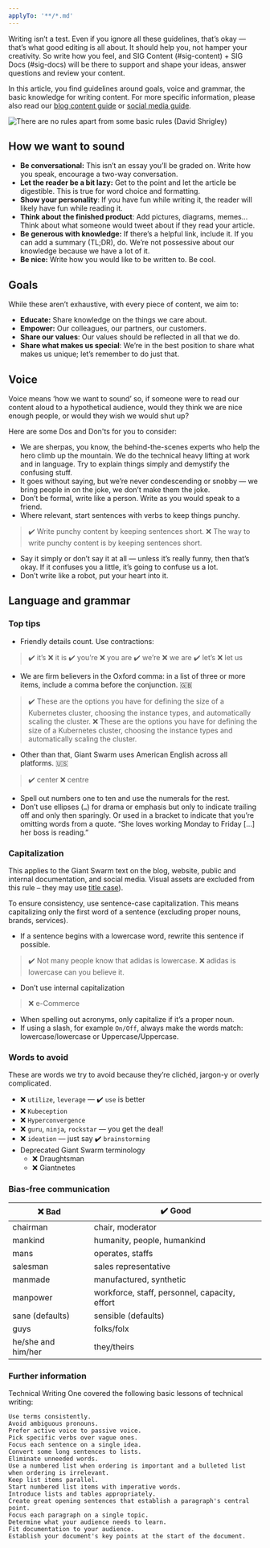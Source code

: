 ```yaml
---
applyTo: '**/*.md'
---
```


Writing isn’t a test. Even if you ignore all these guidelines, that’s okay — that’s what good editing is all about. It should help you, not hamper your creativity. So write how you feel, and SIG Content (#sig-content) + SIG Docs (#sig-docs) will be there to support and shape your ideas, answer questions and review your content.

In this article, you find guidelines around goals, voice and grammar, the basic knowledge for writing content. For more specific information, please also read our [blog content guide](https://intranet.giantswarm.io/docs/content/blog-content-guide/) or [social media guide](https://intranet.giantswarm.io/docs/content/social-media-guide/).

![There are no rules apart from some basic rules (David Shrigley)](basic-rules.webp)

## How we want to sound

- **Be conversational:** This isn’t an essay you’ll be graded on. Write how you speak, encourage a two-way conversation.
- **Let the reader be a bit lazy:** Get to the point and let the article be digestible. This is true for word choice and formatting.
- **Show your personality**: If you have fun while writing it, the reader will likely have fun while reading it.
- **Think about the finished product**: Add pictures, diagrams, memes… Think about what someone would tweet about if they read your article.
- **Be generous with knowledge:** If there’s a helpful link, include it. If you can add a summary (TL;DR), do. We’re not possessive about our knowledge because we have a lot of it.
- **Be nice:** Write how you would like to be written to. Be cool.

## Goals

While these aren’t exhaustive, with every piece of content, we aim to:

- **Educate:** Share knowledge on the things we care about.
- **Empower:** Our colleagues, our partners, our customers.
- **Share our values**: Our values should be reflected in all that we do.
- **Share what makes us special**: We’re in the best position to share what makes us unique; let’s remember to do just that.

## Voice

Voice means ‘how we want to sound’ so, if someone were to read our content aloud to a hypothetical audience, would they think we are nice enough people, or would they wish we would shut up?

Here are some Dos and Don'ts for you to consider:

<!-- markdownlint-disable no-blanks-blockquote -->

- We are sherpas, you know, the behind-the-scenes experts who help the hero climb up the mountain. We do the technical heavy lifting at work and in language. Try to explain things simply and demystify the confusing stuff.
- It goes without saying, but we’re never condescending or snobby — we bring people in on the joke, we don’t make them the joke.
- Don’t be formal, write like a person. Write as you would speak to a friend.
- Where relevant, start sentences with verbs to keep things punchy.

> ✔️ Write punchy content by keeping sentences short.
> ❌ The way to write punchy content is by keeping sentences short.

- Say it simply or don’t say it at all — unless it’s really funny, then that’s okay. If it confuses you a little, it’s going to confuse us a lot.
- Don’t write like a robot, put your heart into it.

## Language and grammar

### Top tips

- Friendly details count. Use contractions:

> ✔️ it’s
> ❌ it is
> ✔️ you’re
> ❌ you are
> ✔️ we’re
> ❌ we are
> ✔️ let’s
> ❌ let us

- We are firm believers in the Oxford comma: in a list of three or more items, include a comma before the conjunction. 🇬🇧

> ✔️ These are the options you have for defining the size of a Kubernetes cluster, choosing the instance types, and automatically scaling the cluster.
> ❌ These are the options you have for defining the size of a Kubernetes cluster, choosing the instance types and automatically scaling the cluster.

- Other than that, Giant Swarm uses American English across all platforms. 🇺🇸

> ✔️ center
> ❌ centre

- Spell out numbers one to ten and use the numerals for the rest.
- Don’t use ellipses (`…`) for drama or emphasis but only to indicate trailing off and only then sparingly. Or used in a bracket to indicate that you’re omitting words from a quote. “She loves working Monday to Friday [...] her boss is reading.”

### Capitalization

This applies to the Giant Swarm text on the blog, website, public and internal documentation, and social media. Visual assets are excluded from this rule – they may use [title case](https://en.wikipedia.org/wiki/Title_case)).

To ensure consistency, use sentence-case capitalization. This means capitalizing only the first word of a sentence (excluding proper nouns, brands, services).

- If a sentence begins with a lowercase word, rewrite this sentence if possible.

> ✔️ Not many people know that adidas is lowercase.
> ❌ adidas is lowercase can you believe it.

- Don’t use internal capitalization

> ❌ e-Commerce

- When spelling out acronyms, only capitalize if it’s a proper noun.
- If using a slash, for example `On/Off`, always make the words match: lowercase/lowercase or Uppercase/Uppercase.

### Words to avoid

These are words we try to avoid because they’re clichéd, jargon-y or overly complicated.

- ❌ `utilize`, `leverage` — ✔️ `use` is better
- ❌ `Kubeception`
- ❌ `Hyperconvergence`
- ❌ `guru`, `ninja`, `rockstar` — you get the deal!
- ❌ `ideation` — just say ✔️ `brainstorming`
- Deprecated Giant Swarm terminology
  - ❌ Draughtsman
  - ❌ Giantnetes

### Bias-free communication

|❌ Bad|✔️ Good|
|---|---|
|chairman|chair, moderator|
|mankind|humanity, people, humankind|
|mans|operates, staffs|
|salesman|sales representative|
|manmade|manufactured, synthetic|
|manpower|workforce, staff, personnel, capacity, effort|
|sane (defaults)|sensible (defaults)|
|guys|folks/folx|
|he/she and him/her|they/theirs|

### Further information

Technical Writing One covered the following basic lessons of technical writing:

    Use terms consistently.
    Avoid ambiguous pronouns.
    Prefer active voice to passive voice.
    Pick specific verbs over vague ones.
    Focus each sentence on a single idea.
    Convert some long sentences to lists.
    Eliminate unneeded words.
    Use a numbered list when ordering is important and a bulleted list when ordering is irrelevant.
    Keep list items parallel.
    Start numbered list items with imperative words.
    Introduce lists and tables appropriately.
    Create great opening sentences that establish a paragraph's central point.
    Focus each paragraph on a single topic.
    Determine what your audience needs to learn.
    Fit documentation to your audience.
    Establish your document's key points at the start of the document.
